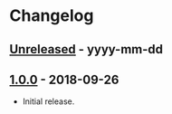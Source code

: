 # Changelog


## [Unreleased] - yyyy-mm-dd


## [1.0.0] - 2018-09-26
- Initial release.


[Unreleased]: https://github.com/digipolisantwerp/acpaas-ui_angular/compare/v1.0.0...HEAD
[1.0.0]: https://github.com/a-ui/core_branding_sketch/compare/v1.0.0
